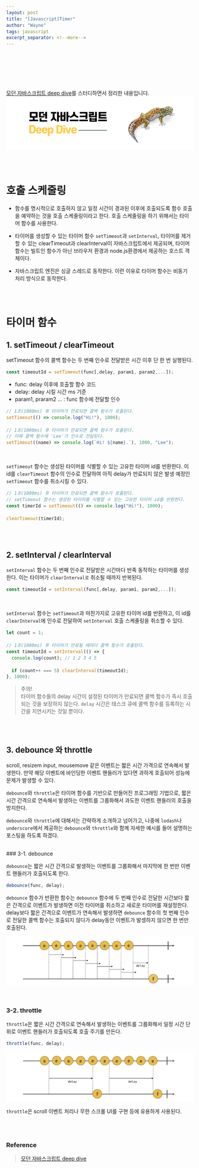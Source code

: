 ```yaml
---
layout: post
title: "[Javascript]Timer"
author: "Wayne"
tags: javascript
excerpt_separator: <!--more-->
---
```


<span style="color:rgba(0,0,0,0)">함수 호출을 딜레이시키는 방법은 없을까?</span>

<!--more-->

<br/><br/><br/>

[모던 자바스크립트 deep dive](https://wikibook.co.kr/mjs/)를 스터디하면서 정리한 내용입니다.
![main](../assets/post_img/javascript_deep_dive.png "main")

<br/><br/>

# 호출 스케줄링

- 함수를 명시적으로 호출하지 않고 일정 시간이 경과된 이후에 호출되도록 함수 호출을 예약하는 것을 호출 스케줄링이라고 한다. 호출 스케줄링을 하기 위해서는 타이머 함수를 사용한다.

- 타이머를 생성할 수 있는 타이머 함수 `setTimeout`과 `setInterval`, 타이머를 제거할 수 있는 clearTimeout과 clearInterval이 자바스크립트에서 제공되며, 타이머 함수는 빌트인 함수가 아닌 브라우저 환경과 node.js환경에서 제공하는 호스트 객체이다.

- 자바스크립트 엔진은 싱글 스레드로 동작한다. 이런 이유로 타이머 함수는 비동기 처리 방식으로 동작한다.

<br/><br/>

# 타이머 함수

## 1. setTimeout / clearTimeout

setTimeout 함수의 콜백 함수는 두 번째 인수로 전달받은 시간 이후 단 한 번 실행된다.

```javascript
const timeoutId = setTimeout(func[,delay, param1, param2,...]);
```

- func: delay 이후에 호출할 함수 코드
- delay: delay 시킬 시간 ms 기준
- param1, praram2 ... : func 함수에 전달할 인수

```javascript
// 1초(1000ms) 후 타이머가 만료되면 콜백 함수가 호출된다.
setTimeout(() => console.log("Hi!"), 1000);

// 1초(1000ms) 후 타이머가 만료되면 콜백 함수가 호출된다.
// 이때 콜백 함수에 'Lee'가 인수로 전달된다.
setTimeout((name) => console.log(`Hi! ${name}.`), 1000, "Lee");
```

<br/>

`setTimeout` 함수는 생성된 타이머를 식별할 수 있는 고유한 타이머 id를 반환한다. 이 id를 `clearTimeout` 함수의 인수로 전달하여 아직 delay가 만료되지 않은 발생 예정인 `setTimeout` 함수를 취소시킬 수 있다.

```javascript
// 1초(1000ms) 후 타이머가 만료되면 콜백 함수가 호출된다.
// setTimeout 함수는 생성된 타이머를 식별할 수 있는 고유한 타이머 id를 반환한다.
const timerId = setTimeout(() => console.log("Hi!"), 1000);

clearTimeout(timerId);
```

<br/><br/>

## 2. setInterval / clearInterval

`setInterval` 함수는 두 번째 인수로 전달받은 시간마다 반족 동작하는 타이머를 생성한다. 이는 타이머가 `clearInterval로` 취소될 때까지 반복된다.

```javascript
const timeoutId = setInterval(func[,delay, param1, param2,...]);
```

<br/>

`setInterval` 함수는 `setTimeout`과 마찬가지로 고유한 타이머 id를 반환하고, 이 id를 `clearInterval`에 인수로 전달하여 `setInterval` 호출 스케줄링을 취소할 수 있다.

```javascript
let count = 1;

// 1초(1000ms) 후 타이머가 만료될 때마다 콜백 함수가 호출된다.
const timeoutId = setInterval(() => {
  console.log(count); // 1 2 3 4 5

  if (count++ === 5) clearInterval(timeoutId);
}, 1000);
```

> 주의! <br/>
> 타이머 함수들의 delay 시간이 설정된 타이머가 만료되면 콜백 함수가 즉시 호출되는 것을 보장하지 않는다. `delay` 시간은 태스크 큐에 콜백 함수를 등록하는 시간을 지연시키는 것일 뿐이다.

<br/><br/>

## 3. debounce 와 throttle

scroll, resizem input, mousemove 같은 이벤트는 짧은 시간 가격으로 연속해서 발생한다. 만약 해당 이벤트에 바인딩한 이벤트 핸들러가 있다면 과하게 호출되어 성능에 문제가 발생할 수 있다.

`debounce`와 `throttle`은 타이머 함수를 기반으로 만들어진 프로그래밍 기법으로, 짧은 시간 간격으로 연속해서 발생하는 이벤트를 그룹화해서 과도한 이벤트 핸들러의 호출을 방지한다.

`debounce`와 `throttle`에 대해서는 간략하게 소개하고 넘어가고, 나중에 `lodash`나 `underscore`에서 제공하는 `debounce`와 `throttle`와 함께 자세한 예시를 들어 설명하는 포스팅을 하도록 하겠다.

<br/>
### 3-1. debounce

`debounce`는 짧은 시간 간격으로 발생하는 이벤트를 그룹화해서 마지막에 한 번만 이벤트 핸들러가 호출되도록 한다.

```javascript
debounce(func, delay);
```

`debounce` 함수가 반환한 함수는 `debounce` 함수에 두 번째 인수로 전달한 시간보다 짧은 간격으로 이벤트가 발생하면 이전 타이머를 취소하고 새로운 타이머를 재설정한다. delay보다 짧은 간격으로 이벤트가 연속해서 발생하면 `debounce` 함수의 첫 번째 인수로 전달한 콜백 함수는 호출되지 않다가 delay동안 이벤트가 발셍하지 않으면 한 번만 호출된다.

![debounce](../assets/post_img/2022-05-21-javascript-timer-asset1.png "debounce")

<br/>

### 3-2. throttle

`throttle`은 짧은 시간 간격으로 연속해서 발생하는 이벤트를 그룹화해서 일정 시간 단위로 이벤트 핸들러가 호출되도록 호출 주기를 만든다.

```javascript
throttle(func, delay);
```

![throttle](../assets/post_img/2022-05-21-javascript-timer-asset2.png "throttle")

`throttle`은 scroll 이벤트 처리나 무한 스크롤 UI를 구현 등에 유용하게 사용된다.

<br/><br/>

### Reference

> [모던 자바스크립트 deep dive](https://wikibook.co.kr/mjs/) <br/>
